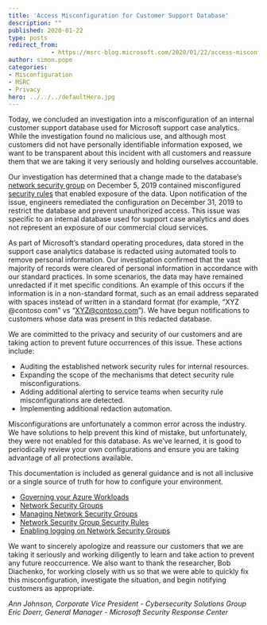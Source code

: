 ```yaml
---
title: 'Access Misconfiguration for Customer Support Database'
description: ""
published: 2020-01-22
type: posts
redirect_from:
            - https://msrc-blog.microsoft.com/2020/01/22/access-misconfiguration-for-customer-support-database/
author: simon.pope
categories:
- Misconfiguration
- MSRC
- Privacy
hero: ../../../defaultHero.jpg
---
```

<!-- wp:paragraph -->

Today, we concluded an investigation into a misconfiguration of an internal customer support database used for Microsoft support case analytics. While the investigation found no malicious use, and although most customers did not have personally identifiable information exposed, we want to be transparent about this incident with all customers and reassure them that we are taking it very seriously and holding ourselves accountable.

<!-- /wp:paragraph -->

<!-- wp:paragraph -->

Our investigation has determined that a change made to the database’s [network security group](https://docs.microsoft.com/en-us/azure/virtual-network/security-overview) on December 5, 2019 contained misconfigured [security rules](https://docs.microsoft.com/en-us/azure/virtual-network/security-overview#security-rules) that enabled exposure of the data. Upon notification of the issue, engineers remediated the configuration on December 31, 2019 to restrict the database and prevent unauthorized access. This issue was specific to an internal database used for support case analytics and does not represent an exposure of our commercial cloud services.

<!-- /wp:paragraph -->

<!-- wp:paragraph -->

As part of Microsoft’s standard operating procedures, data stored in the support case analytics database is redacted using automated tools to remove personal information. Our investigation confirmed that the vast majority of records were cleared of personal information in accordance with our standard practices. In some scenarios, the data may have remained unredacted if it met specific conditions. An example of this occurs if the information is in a non-standard format, such as an email address separated with spaces instead of written in a standard format (for example, “XYZ @contoso com” vs “XYZ@contoso.com”). We have begun notifications to customers whose data was present in this redacted database.

<!-- /wp:paragraph -->

<!-- wp:paragraph -->

We are committed to the privacy and security of our customers and are taking action to prevent future occurrences of this issue. These actions include:

<!-- /wp:paragraph -->

<!-- wp:list -->

- Auditing the established network security rules for internal resources.
- Expanding the scope of the mechanisms that detect security rule misconfigurations.
- Adding additional alerting to service teams when security rule misconfigurations are detected.
- Implementing additional redaction automation.

<!-- /wp:list -->

<!-- wp:paragraph -->

Misconfigurations are unfortunately a common error across the industry. We have solutions to help prevent this kind of mistake, but unfortunately, they were not enabled for this database. As we’ve learned, it is good to periodically review your own configurations and ensure you are taking advantage of all protections available.

<!-- /wp:paragraph -->

<!-- wp:paragraph -->

This documentation is included as general guidance and is not all inclusive or a single source of truth for how to configure your environment.

<!-- /wp:paragraph -->

<!-- wp:list -->

- [Governing your Azure Workloads](https://azure.microsoft.com/en-us/resources/governing-your-azure-workloads/)
- [Network Security Groups](https://docs.microsoft.com/en-us/azure/virtual-network/security-overview)
- [Managing Network Security Groups](https://docs.microsoft.com/en-us/azure/virtual-network/manage-network-security-group)
- [Network Security Group Security Rules](https://docs.microsoft.com/en-us/azure/virtual-network/security-overview#security-rules)
- [Enabling logging on Network Security Groups](https://docs.microsoft.com/en-us/azure/virtual-network/virtual-network-nsg-manage-log)

<!-- /wp:list -->

<!-- wp:paragraph -->

We want to sincerely apologize and reassure our customers that we are taking it seriously and working diligently to learn and take action to prevent any future reoccurrence. We also want to thank the researcher, Bob Diachenko, for working closely with us so that we were able to quickly fix this misconfiguration, investigate the situation, and begin notifying customers as appropriate.

<!-- /wp:paragraph -->

<!-- wp:paragraph -->

_Ann Johnson, Corporate Vice President - Cybersecurity Solutions Group_  
_Eric Doerr, General Manager - Microsoft Security Response Center_

<!-- /wp:paragraph -->

<!-- wp:paragraph -->

<!-- /wp:paragraph -->
